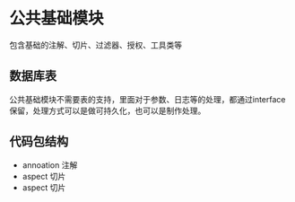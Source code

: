 # 公共基础模块
包含基础的注解、切片、过滤器、授权、工具类等

## 数据库表
公共基础模块不需要表的支持，里面对于参数、日志等的处理，都通过interface保留，处理方式可以是做可持久化，也可以是制作处理。

## 代码包结构
- annoation 注解
- aspect 切片
- aspect 切片



